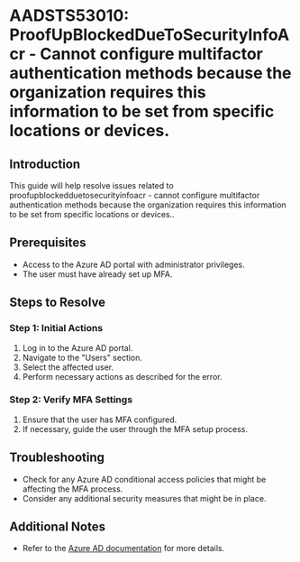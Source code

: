 
# AADSTS53010: ProofUpBlockedDueToSecurityInfoAcr - Cannot configure multifactor authentication methods because the organization requires this information to be set from specific locations or devices.

## Introduction
This guide will help resolve issues related to proofupblockedduetosecurityinfoacr - cannot configure multifactor authentication methods because the organization requires this information to be set from specific locations or devices..

## Prerequisites
- Access to the Azure AD portal with administrator privileges.
- The user must have already set up MFA.

## Steps to Resolve

### Step 1: Initial Actions
1. Log in to the Azure AD portal.
2. Navigate to the "Users" section.
3. Select the affected user.
4. Perform necessary actions as described for the error.

### Step 2: Verify MFA Settings
1. Ensure that the user has MFA configured.
2. If necessary, guide the user through the MFA setup process.

## Troubleshooting
- Check for any Azure AD conditional access policies that might be affecting the MFA process.
- Consider any additional security measures that might be in place.

## Additional Notes
- Refer to the [Azure AD documentation](https://learn.microsoft.com/en-us/azure/active-directory/) for more details.
